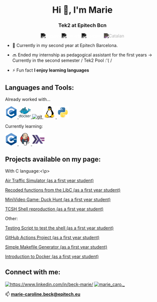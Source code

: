 <h1 align="center">Hi 👋, I'm Marie</h1>
<h3 align="center">Tek2 at Epitech Bcn</h3>
<p align="center">
  <img src="https://img.shields.io/badge/English-green" alt="English" style="filter: invert(100%) sepia(100%) saturate(0%) hue-rotate(97deg) brightness(103%) contrast(103%);" />
  <img src="https://img.shields.io/badge/French-blue" alt="French" style="filter: invert(100%) sepia(100%) saturate(0%) hue-rotate(201deg) brightness(103%) contrast(103%);" />
  <img src="https://img.shields.io/badge/Spanish-red" alt="Spanish" style="filter: invert(100%) sepia(100%) saturate(0%) hue-rotate(3deg) brightness(103%) contrast(103%);" />
  <img src="https://img.shields.io/badge/Catalan-yellow" alt="Catalan" style="filter: invert( 75%);" />
</p>

- 🌱  Currently in my second year at Epitech Barcelona.

- 🔜 Ended my internship as pedagogical assistant for the first years -> Currently in the second semester / Tek2 Pool :'( /

- ⚡ Fun fact **I enjoy learning languages**

<h2 align="left">Languages and Tools:</h2>
Already worked with...

<p align="left"> <a href="https://www.cprogramming.com/" target="_blank" rel="noreferrer"> <img src="https://raw.githubusercontent.com/devicons/devicon/master/icons/c/c-original.svg" alt="c" width="40" height="40"/> </a> <a href="https://www.docker.com/" target="_blank" rel="noreferrer"> <img src="https://raw.githubusercontent.com/devicons/devicon/master/icons/docker/docker-original-wordmark.svg" alt="docker" width="40" height="40"/> </a> <a href="https://git-scm.com/" target="_blank" rel="noreferrer"> <img src="https://www.vectorlogo.zone/logos/git-scm/git-scm-icon.svg" alt="git" width="40" height="40"/> </a> <a href="https://www.linux.org/" target="_blank" rel="noreferrer"> <img src="https://raw.githubusercontent.com/devicons/devicon/master/icons/linux/linux-original.svg" alt="linux" width="40" height="40"/> </a> <a href="https://www.python.org" target="_blank" rel="noreferrer"> <img src="https://raw.githubusercontent.com/devicons/devicon/master/icons/python/python-original.svg" alt="python" width="40" height="40"/> </a> </p>

<p align="left">
  Currently learning:
</p>
<p align="left">
  <a href="https://www.cplusplus.com/" target="_blank" rel="noreferrer">
    <img src="https://raw.githubusercontent.com/devicons/devicon/master/icons/cplusplus/cplusplus-original.svg" alt="cplusplus" width="40" height="40"/>
  </a>
  <a href="https://www.jenkins.io/" target="_blank" rel="noreferrer">
    <img src="https://raw.githubusercontent.com/devicons/devicon/master/icons/jenkins/jenkins-original.svg" alt="jenkins" width="40" height="40"/>
  </a>
  <a href="https://www.haskell.org/" target="_blank" rel="noreferrer">
    <img src="https://raw.githubusercontent.com/devicons/devicon/master/icons/haskell/haskell-original.svg" alt="haskell" width="40" height="40"/>
  </a>
</p>

<h2 align="left"> Projects available on my page:</h2>
  <p align="left">With C language:<\p>
  <p><a href="https://github.com/marie-caro/Radar---Air-Traffic-Simulation-Panel" target="_blank" rel="noreferrer">Air Traffic Simulator (as a first year student)</a></p>
  <p> <a href="https://github.com/marie-caro/My-Lib" target="_blank" rel="noreferrer">Recoded functions from the LibC (as a first year student)</a></p>
  <p><a href="https://github.com/marie-caro/Mini-Duck-Hunt" target="_blank" rel="noreferrer">MiniVideo Game: Duck Hunt (as a first year student)</a></p>
  <p><a href="https://github.com/marie-caro/minishell1" target="_blank" rel="noreferrer">TCSH Shell reproduction (as a first year student)</a></p>
  <p> Other:</p>
  <p><a href="https://github.com/marie-caro/Minishell-Testing" target="_blank" rel="noreferrer">Testing Script to test the shell (as a first year student)</a></p>
  <p><a href="https://github.com/marie-caro/Chocolatine-Epitech-Github-Actions-Project" target="_blank" rel="noreferrer">GitHub Actions Project (as a first year student)</a></p>
  <p><a href="https://github.com/marie-caro/Simple-Makefile-Generator" target="_blank" rel="noreferrer">Simple Makefile Generator (as a first year student)</a></p>
  <p><a href="https://github.com/marie-caro/PopEye---Epitech-Docker-Project" target="_blank" rel="noreferrer">Introduction to Docker (as a first year student)</a></p>
</h2>

<h2 align="left"> Connect with me:</h2>
<p align="left">
<a href="https://linkedin.com/in/beck-marie/" target="blank"><img align="center" src="https://raw.githubusercontent.com/rahuldkjain/github-profile-readme-generator/master/src/images/icons/Social/linked-in-alt.svg" alt="https://www.linkedin.com/in/beck-marie/" height="30" width="40" /></a>
<a href="https://instagram.com/marie_caro._" target="blank"><img align="center" src="https://raw.githubusercontent.com/rahuldkjain/github-profile-readme-generator/master/src/images/icons/Social/instagram.svg" alt="marie_caro._" height="30" width="40" /></a>
</p>

📫 **marie-caroline.beck@epitech.eu**
<!--
**marie-caro/marie-caro** is a ✨ _special_ ✨ repository because its `README.md` (this file) appears on your GitHub profile.

Here are some ideas to get you started:

- 🔭 I’m currently working on ...
- 🌱 I’m currently learning ...
- 👯 I’m looking to collaborate on ...
- 🤔 I’m looking for help with ...
- 💬 Ask me about ...
- 📫 How to reach me: ...
- 😄 Pronouns: ...
- ⚡ Fun fact: ...
-->
